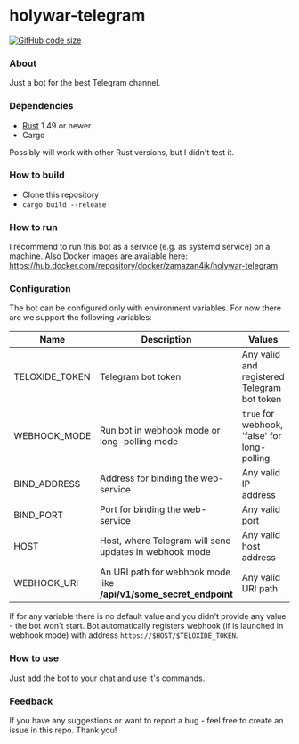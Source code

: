 # holywar-telegram
[![GitHub code size](https://img.shields.io/github/languages/code-size/ZaMaZaN4iK/holywar-telegram?style=flat)](https://github.com/ZaMaZaN4iK/holywar-telegram)
### About
Just a bot for the best Telegram channel.

### Dependencies
* [Rust](https://www.rust-lang.org/) 1.49 or newer
* Cargo

Possibly will work with other Rust versions, but I didn't test it.

### How to build
* Clone this repository
* `cargo build --release`

### How to run
I recommend to run this bot as a service (e.g. as systemd service) on a machine.
Also Docker images are available here: https://hub.docker.com/repository/docker/zamazan4ik/holywar-telegram

### Configuration
The bot can be configured only with environment variables. For now there are we support the following variables:

| Name | Description | Values | Default value | Required |
|------|-------------|--------|---------------|----------|
| TELOXIDE_TOKEN | Telegram bot token | Any valid and registered Telegram bot token | None | All mods |
| WEBHOOK_MODE | Run bot in webhook mode or long-polling mode | `true` for webhook, 'false' for long-polling | `false` | All mods |
| BIND_ADDRESS | Address for binding the web-service | Any valid IP address | `0.0.0.0` | Webhook mode |  
| BIND_PORT | Port for binding the web-service | Any valid port | `8080` | Webhook mode |
| HOST | Host, where Telegram will send updates in webhook mode | Any valid host address | None | Webhook mode |
| WEBHOOK_URI | An URI path for webhook mode like **/api/v1/some_secret_endpoint** | Any valid URI path | TELOXIDE_TOKEN | Webhook mode |

If for any variable there is no default value and you didn't provide any value - the bot won't start.
Bot automatically registers webhook (if is launched in webhook mode) with address `https://$HOST/$TELOXIDE_TOKEN`.

### How to use
Just add the bot to your chat and use it's commands.

### Feedback
If you have any suggestions or want to report a bug - feel free to create an issue in this repo. Thank you!
